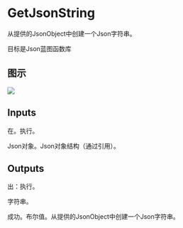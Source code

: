 # GetJsonString

从提供的JsonObject中创建一个Json字符串。

目标是Json蓝图函数库

## 图示

![]($-20221218-19370488.png)

## Inputs

在。执行。

Json对象。Json对象结构（通过引用）。  

## Outputs

出：执行。

字符串。

成功。布尔值。从提供的JsonObject中创建一个Json字符串。
